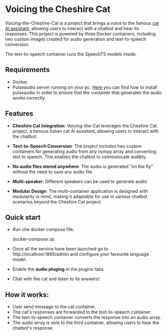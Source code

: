 # Voicing the Cheshire Cat

Voicing-the-Cheshire-Cat is a project that brings a voice to the famous [cat AI assistant](https://github.com/cheshire-cat-ai/core), allowing users to interact with a chatbot and hear its responses. This project is powered by three Docker containers, including two custom images created for audio generation and text-to-speech conversion.

The text-to-speech container runs the SpeechT5 models inside.

## Requirements

* Docker
* Pulseaudio server running on your pc. [Here](https://hub.docker.com/r/alessio21/play-numpy-array) you can find how to install pulseaudio in order to ensure that the container that generates the audio works correctly.

## Features

* **Cheshire Cat Integration**: Voicing-the-Cat leverages the Cheshire Cat project, a famous Italian cat AI assistant, allowing users to interact with the chatbot.

* **Text-to-Speech Conversion**: The project includes two custom containers for generating audio from any numpy array and converting text to speech. This enables the chatbot to communicate audibly.

* **No audio files stored anywhere**: The audio is generated "on the fly" without the need to save any audio file

* **Multi-speaker**: Different speakers can be used to generate audio

* **Modular Design**: The multi-container application is designed with modularity in mind, making it adaptable for use in various chatbot scenarios beyond the Cheshire Cat project.

## Quick start

* Run che docker compose file:

    docker-compose up

* Once all the service have been launched go to http://localhost:1865/admin and configure your favourite language model.
* Enable the **audio pluging** in the plugins tabs.
* Chat with the cat and listen to its answers!

## How it works:

* User send message to the cat container.
* The cat's responses are forwarded to the text-to-speech container.
* The text-to-speech container converts the response into an audio array.
* The audio array is sent to the third container, allowing users to hear the chatbot's response.
